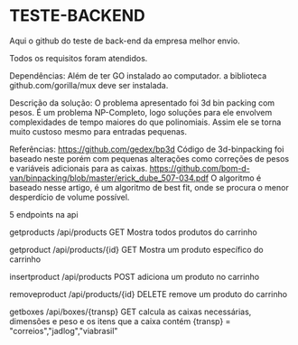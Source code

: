 # TESTE-BACKEND

Aqui o github do teste de back-end da empresa melhor envio.

Todos os requisitos foram atendidos.

Dependências:
Além de ter GO instalado ao computador.
a biblioteca github.com/gorilla/mux deve ser instalada.

Descrição da solução:
O problema apresentado foi 3d bin packing com pesos. É um problema NP-Completo, logo soluções para ele envolvem complexidades de tempo maiores do que polinomiais. Assim ele se torna muito custoso mesmo para entradas pequenas. 

Referências:
https://github.com/gedex/bp3d Código de 3d-binpacking foi baseado neste porém com pequenas alterações como correções de pesos e variáveis adicionais para as caixas.
https://github.com/bom-d-van/binpacking/blob/master/erick_dube_507-034.pdf
O algoritmo é baseado nesse artigo, é um algoritmo de best fit, onde se procura o menor desperdício de volume possível.

5 endpoints na api

getproducts /api/products   GET
  Mostra todos produtos do carrinho

getproduct  /api/products/{id}  GET
  Mostra um produto específico do carrinho

insertproduct /api/products     POST
  adiciona um produto no carrinho

removeproduct  /api/products/{id}   DELETE
  remove um produto do carrinho

getboxes  /api/boxes/{transp}   GET
  calcula as caixas necessárias, dimensões e peso e os itens que a caixa contém
  {transp} = "correios","jadlog","viabrasil"
  
